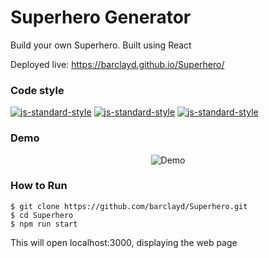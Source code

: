 # Superhero Generator

Build your own Superhero. Built using React

Deployed live: https://barclayd.github.io/Superhero/

### Code style
  [![js-standard-style](https://img.shields.io/badge/code%20style-standard-brightgreen.svg?style=flat)](https://github.com/feross/standard)
    [![js-standard-style](https://img.shields.io/badge/deployed-live-blue.svg)](https://game-of-life-800a1.firebaseapp.com/)
    [![js-standard-style](https://img.shields.io/badge/deployed%20version-1.0.0-green.svg)](https://game-of-life-800a1.firebaseapp.com/)


### Demo

<p align="center">
  <img alt="Demo" src='https://user-images.githubusercontent.com/39765499/57647781-cd95ee00-75bb-11e9-8f12-a76ecb5013f1.png'>
</p>

### How to Run

```
$ git clone https://github.com/barclayd/Superhero.git
$ cd Superhero
$ npm run start
```

This will open localhost:3000, displaying the web page

